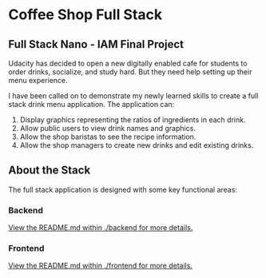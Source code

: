 # Coffee Shop Full Stack

## Full Stack Nano - IAM Final Project

Udacity has decided to open a new digitally enabled cafe for students to order drinks, socialize, and study hard. But they need help setting up their menu experience.

I have been called on to demonstrate my newly learned skills to create a full stack drink menu application. The application can:

1) Display graphics representing the ratios of ingredients in each drink.
2) Allow public users to view drink names and graphics.
3) Allow the shop baristas to see the recipe information.
4) Allow the shop managers to create new drinks and edit existing drinks.

## About the Stack

The full stack application is designed with some key functional areas:

### Backend

[View the README.md within ./backend for more details.](./backend/README.md)

### Frontend

[View the README.md within ./frontend for more details.](./frontend/README.md)
